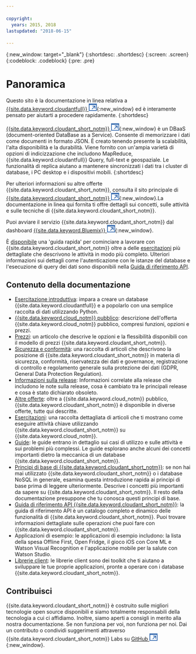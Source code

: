 ```yaml
---

copyright:
  years: 2015, 2018
lastupdated: "2018-06-15"

---
```


{:new_window: target="_blank"}
{:shortdesc: .shortdesc}
{:screen: .screen}
{:codeblock: .codeblock}
{:pre: .pre}

<!-- Acrolinx: 2018-06-13 -->

# Panoramica

Questo sito è la documentazione in linea relativa a [{{site.data.keyword.cloudantfull}} ![Icona link esterno](images/launch-glyph.svg "Icona link esterno")](http://www.ibm.com/analytics/us/en/technology/cloud-data-services/cloudant/){:new_window}
ed è interamente pensato per aiutarti a procedere rapidamente.
{:shortdesc}

[{{site.data.keyword.cloudant_short_notm}} ![Icona link esterno](images/launch-glyph.svg "Icona link esterno")](https://www.youtube.com/watch?v=xfO3m1I3SKg&feature=youtu.be){:new_window}
è un DBaaS (document-oriented DataBase as a Service).
Consente di memorizzare i dati come documenti in formato JSON.
È creato tenendo presente la scalabilità,
l'alta disponibilità
e la durabilità.
Viene fornito con un'ampia varietà di opzioni di indicizzazione che includono MapReduce,
{{site.data.keyword.cloudantfull}} Query,
full-text e
geospaziale.
Le funzionalità di replica aiutano a mantenere sincronizzati i dati
tra i cluster di database, i PC desktop e i dispositivi mobili.
{:shortdesc}

Per ulteriori informazioni su altre offerte {{site.data.keyword.cloudant_short_notm}},
consulta il sito principale di [{{site.data.keyword.cloudant_short_notm}} ![Icona link esterno](images/launch-glyph.svg "Icona link esterno")](http://www.ibm.com/analytics/us/en/technology/cloud-data-services/cloudant/){:new_window}.La documentazione in linea qui fornita ti offre
dettagli sui concetti, sulle attività e sulle tecniche di
{{site.data.keyword.cloudant_short_notm}}.

Puoi avviare il servizio {{site.data.keyword.cloudant_short_notm}} dal dashboard [{{site.data.keyword.Bluemix}} ![Icona link esterno](images/launch-glyph.svg "Icona link esterno")](https://console.ng.bluemix.net/catalog/services/cloudant-nosql-db/){:new_window}.

È [disponibile](index.html)
una 'guida rapida' per cominciare a lavorare con {{site.data.keyword.cloudant_short_notm}}
oltre a delle [esercitazioni](tutorials/create_service.html#creating-a-service-instance) più dettagliate che descrivono le attività in modo più completo.
Ulteriori informazioni sui dettagli come l'autenticazione con le istanze del database
e l'esecuzione di query dei dati
sono disponibili nella [Guida di riferimento API](api/index.html).

<div id="contents"></div>

## Contenuto della documentazione

*	[Esercitazione introduttiva](getting-started.html#getting-started-with-cloudant): impara a creare un database {{site.data.keyword.cloudantfull}} e a popolarlo con una semplice raccolta di dati utilizzando Python.
*	[{{site.data.keyword.cloud_notm}} pubblico](offerings/bluemix.html#ibm-cloud-public): descrizione dell'offerta {{site.data.keyword.cloud_notm}} pubblico, compresi funzioni, opzioni e prezzi. 
*	[Prezzi](offerings/pricing.html#pricing): un articolo che descrive le opzioni e la flessibilità disponibili con il modello di prezzi {{site.data.keyword.cloudant_short_notm}}. 
*	[Sicurezza e conformità](offerings/security.html#security): una raccolta di articoli che descrivono la posizione di {{site.data.keyword.cloudant_short_notm}} in materia di sicurezza, conformità, riservatezza dei dati e governance, registrazione di controllo e regolamento generale sulla protezione dei dati (GDPR, General Data Protection Regulation).
*	[Informazioni sulla release](https://console.bluemix.net/docs/services/Cloudant/release_info/release_notes.html#release-notes): Informazioni correlate alla release che includono le note sulla release, cosa è cambiato tra le principali release e cosa è stato dichiarato obsoleto. 
*	[Altre offerte](offerings/bluemix_dedicated.html#ibm-cloud-dedicated): oltre a {{site.data.keyword.cloud_notm}} pubblico, {{site.data.keyword.cloudant_short_notm}} è disponibile in diverse offerte, tutte qui descritte.
* [Esercitazioni](tutorials/create_service.html#creating-a-service-instance): una raccolta dettagliata di articoli
  che ti mostrano come eseguire attività chiave utilizzando {{site.data.keyword.cloudant_short_notm}} su {{site.data.keyword.cloud_notm}}.
*	[Guide](guides/acurl.html#authorized-curl-acurl-): le guide entrano in dettaglio sui
	casi di utilizzo e sulle attività e sui problemi più complessi.
	Le guide esplorano anche alcuni dei concetti importanti dietro la meccanica di un database {{site.data.keyword.cloudant_short_notm}}.
*	[Principi di base di {{site.data.keyword.cloudant_short_notm}}](basics/index.html):
 se non hai mai utilizzato {{site.data.keyword.cloudant_short_notm}} o i database NoSQL in generale,
	esamina questa introduzione rapida ai principi di base prima di leggere ulteriormente.
	Descrive i concetti più importanti da sapere su {{site.data.keyword.cloudant_short_notm}}.
	Il resto della documentazione presuppone che tu conosca questi principi di base.
*	[Guida di riferimento API {{site.data.keyword.cloudant_short_notm}}](api/index.html): la guida di riferimento API
	è un catalogo completo e dinamico delle funzionalità di {{site.data.keyword.cloudant_short_notm}}.
	Puoi trovare informazioni dettagliate sulle operazioni che puoi fare con {{site.data.keyword.cloudant_short_notm}}.
*	Applicazioni di esempio: le applicazioni di esempio includono: la lista della spesa Offline First, Open Fridge, il gioco iOS con Core ML e Watson Visual Recognition e l'applicazione mobile per la salute con Watson Studio. 
*	[Librerie client](libraries/index.html): le librerie client sono dei toolkit
	che ti aiutano a sviluppare le tue proprie applicazioni,	pronte a operare con i database {{site.data.keyword.cloudant_short_notm}}.


## Contribuisci

{{site.data.keyword.cloudant_short_notm}} è costruito sulle migliori tecnologie open source disponibili
e siamo totalmente responsabili della tecnologia a cui ci affidiamo.
Inoltre, siamo aperti a consigli in merito alla nostra documentazione.
Se non funziona per voi,
non funziona per noi.
Dai un contributo o condividi suggerimenti attraverso
{{site.data.keyword.cloudant_short_notm}} Labs su [GitHub ![Icona link esterno](images/launch-glyph.svg "Icona link esterno")](https://github.com/cloudant-labs/slate){:new_window}.
